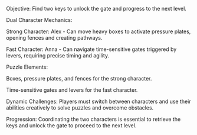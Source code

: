 Objective: Find two keys to unlock the gate and progress to the next level.

Dual Character Mechanics:

Strong Character: Alex - Can move heavy boxes to activate pressure plates, opening fences and creating pathways.

Fast Character: Anna - Can navigate time-sensitive gates triggered by levers, requiring precise timing and agility.

Puzzle Elements:

Boxes, pressure plates, and fences for the strong character.

Time-sensitive gates and levers for the fast character.

Dynamic Challenges: Players must switch between characters and use their abilities creatively to solve puzzles and overcome obstacles.

Progression: Coordinating the two characters is essential to retrieve the keys and unlock the gate to proceed to the next level.
